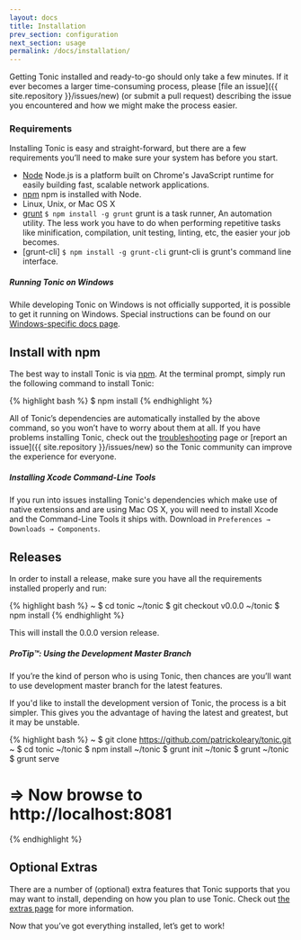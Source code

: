 ```yaml
---
layout: docs
title: Installation
prev_section: configuration
next_section: usage
permalink: /docs/installation/
---
```


Getting Tonic installed and ready-to-go should only take a few minutes. If it
ever becomes a larger time-consuming process, please [file an
issue]({{ site.repository }}/issues/new) (or submit a pull request)
describing the issue you encountered and how we might make the process easier.

### Requirements

Installing Tonic is easy and straight-forward, but there are a few requirements
you’ll need to make sure your system has before you start.

- [Node](http://nodejs.org) Node.js is a platform built on Chrome's JavaScript runtime for
easily building fast, scalable network applications.
- [npm](http://npmjs.org) npm is installed with Node.
- Linux, Unix, or Mac OS X
- [grunt](http://nodejs.org) `$ npm install -g grunt` grunt is a task runner, An automation
utility. The less work you have to do when performing repetitive tasks like minification,
compilation, unit testing, linting, etc, the easier your job becomes.
- [grunt-cli] `$ npm install -g grunt-cli` grunt-cli is grunt's command line interface.

<div class="note info">
  <h5>Running Tonic on Windows</h5>
  <p>
    While developing Tonic on Windows is not officially supported, it is possible to get
    it running on Windows. Special instructions can be found on our
    <a href="../windows">Windows-specific docs page</a>.
  </p>
</div>

## Install with npm

The best way to install Tonic is via [npm](http://npmjs.org). At the terminal prompt,
simply run the following command to install Tonic:

{% highlight bash %}
$ npm install
{% endhighlight %}

All of Tonic’s dependencies are automatically installed by the above command, so you
won’t have to worry about them at all. If you have problems installing Tonic, check out
the [troubleshooting](../troubleshooting/) page or
[report an issue]({{ site.repository }}/issues/new) so the Tonic community can improve
the experience for everyone.

<div class="note info">
  <h5>Installing Xcode Command-Line Tools</h5>
  <p>
    If you run into issues installing Tonic's dependencies which make use of
    native extensions and are using Mac OS X, you will need to install Xcode
    and the Command-Line Tools it ships with. Download in
    <code>Preferences &#8594; Downloads &#8594; Components</code>.
  </p>
</div>

## Releases

In order to install a release, make sure you have all the requirements
installed properly and run:

{% highlight bash %}
~ $ cd tonic
~/tonic $ git checkout v0.0.0
~/tonic $ npm install
{% endhighlight %}

This will install the 0.0.0 version release.

<div class="note">
  <h5>ProTip™: Using the Development Master Branch</h5>
  <p>
    If you’re the kind of person who is using Tonic, then chances are you’ll
    want to use development master branch for the latest features.
  </p>
</div>

If you'd like to install the development version of Tonic, the process is a bit
simpler. This gives you the advantage of having the latest and greatest, but it may
be unstable.

{% highlight bash %}
~ $ git clone https://github.com/patrickoleary/tonic.git
~ $ cd tonic
~/tonic $ npm install
~/tonic $ grunt init
~/tonic $ grunt
~/tonic $ grunt serve
# => Now browse to http://localhost:8081
{% endhighlight %}

## Optional Extras

There are a number of (optional) extra features that Tonic supports that you
may want to install, depending on how you plan to use Tonic. Check out
[the extras page](../extras/) for more information.

Now that you’ve got everything installed, let’s get to work!

[Windows]: /docs/windows/
